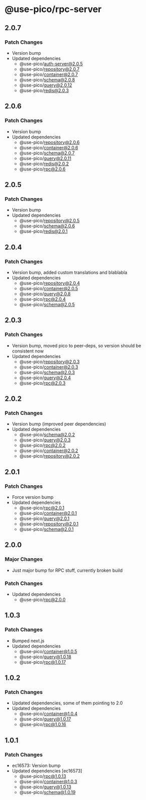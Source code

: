 # @use-pico/rpc-server

## 2.0.7

### Patch Changes

- Version bump
- Updated dependencies
    - @use-pico/auth-server@2.0.5
    - @use-pico/repository@2.0.7
    - @use-pico/container@2.0.7
    - @use-pico/schema@2.0.8
    - @use-pico/query@2.0.12
    - @use-pico/redis@2.0.3

## 2.0.6

### Patch Changes

- Version bump
- Updated dependencies
    - @use-pico/repository@2.0.6
    - @use-pico/container@2.0.6
    - @use-pico/schema@2.0.7
    - @use-pico/query@2.0.11
    - @use-pico/redis@2.0.2
    - @use-pico/rpc@2.0.6

## 2.0.5

### Patch Changes

- Version bump
- Updated dependencies
    - @use-pico/repository@2.0.5
    - @use-pico/schema@2.0.6
    - @use-pico/redis@2.0.1

## 2.0.4

### Patch Changes

- Version bump, added custom translations and blablabla
- Updated dependencies
    - @use-pico/repository@2.0.4
    - @use-pico/container@2.0.5
    - @use-pico/query@2.0.8
    - @use-pico/rpc@2.0.4
    - @use-pico/schema@2.0.5

## 2.0.3

### Patch Changes

- Version bump, moved pico to peer-deps, so version should be consistent now
- Updated dependencies
    - @use-pico/repository@2.0.3
    - @use-pico/container@2.0.3
    - @use-pico/schema@2.0.3
    - @use-pico/query@2.0.4
    - @use-pico/rpc@2.0.3

## 2.0.2

### Patch Changes

- Version bump (improved peer dependencies)
- Updated dependencies
    - @use-pico/schema@2.0.2
    - @use-pico/query@2.0.3
    - @use-pico/rpc@2.0.2
    - @use-pico/container@2.0.2
    - @use-pico/repository@2.0.2

## 2.0.1

### Patch Changes

- Force version bump
- Updated dependencies
    - @use-pico/rpc@2.0.1
    - @use-pico/container@2.0.1
    - @use-pico/query@2.0.1
    - @use-pico/repository@2.0.1
    - @use-pico/schema@2.0.1

## 2.0.0

### Major Changes

- Just major bump for RPC stuff, currently broken build

### Patch Changes

- Updated dependencies
    - @use-pico/rpc@2.0.0

## 1.0.3

### Patch Changes

- Bumped next.js
- Updated dependencies
    - @use-pico/container@1.0.5
    - @use-pico/query@1.0.18
    - @use-pico/rpc@1.0.17

## 1.0.2

### Patch Changes

- Updated dependencies, some of them pointing to 2.0
- Updated dependencies
    - @use-pico/container@1.0.4
    - @use-pico/query@1.0.17
    - @use-pico/rpc@1.0.16

## 1.0.1

### Patch Changes

- ec16573: Version bump
- Updated dependencies [ec16573]
    - @use-pico/rpc@1.0.13
    - @use-pico/container@1.0.3
    - @use-pico/query@1.0.13
    - @use-pico/schema@1.0.19

